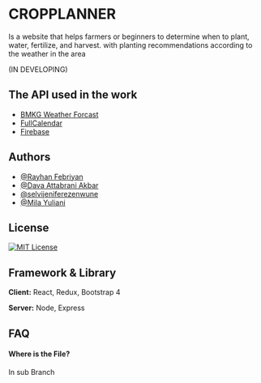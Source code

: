 
# CROPPLANNER

Is a website that helps farmers or beginners to determine when to plant, water, fertilize, and harvest.
with planting recommendations according to the weather in the area

(IN DEVELOPING)

## The API used in the work

 - [BMKG Weather Forcast](https://data.bmkg.go.id/prakiraan-cuaca/)
 - [FullCalendar](https://fullcalendar.io/)
 - [Firebase](https://firebase.google.com/)


## Authors

- [@Rayhan Febriyan](https://github.com/CardinalRPH)
- [@Dava Attabrani Akbar](https://github.com/davaattabrani)
- [@selvijeniferezenwune](https://github.com/selvijenifer)
- [@Mila Yuliani](https://github.com/MilaYuliani)


## License


[![MIT License](https://img.shields.io/badge/License-MIT-green.svg)](https://choosealicense.com/licenses/mit/)


## Framework & Library

**Client:** React, Redux, Bootstrap 4

**Server:** Node, Express


## FAQ

#### Where is the File?

In sub Branch

